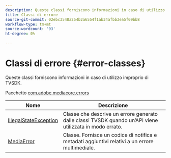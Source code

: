 ```yaml
---
description: Queste classi forniscono informazioni in caso di utilizzo improprio di TVSDK.
title: Classi di errore
source-git-commit: 02ebc3548a254b2a6554f1ab34afbb3ea5f09bb8
workflow-type: tm+mt
source-wordcount: '93'
ht-degree: 0%

---
```


# Classi di errore {#error-classes}

Queste classi forniscono informazioni in caso di utilizzo improprio di TVSDK.

Pacchetto [com.adobe.mediacore.errors](https://help.adobe.com/en_US/primetime/api/psdk/asdoc-dhls_1.4/com/adobe/mediacore/errors/package-detail.html)

| Nome | Descrizione |
|---|---|
| [IllegalStateException](https://help.adobe.com/en_US/primetime/api/psdk/asdoc-dhls_1.4/com/adobe/mediacore/errors/IllegalStateException.html) | Classe che descrive un errore generato dalle classi TVSDK quando un’API viene utilizzata in modo errato. |
| [MediaError](https://help.adobe.com/en_US/primetime/api/psdk/asdoc-dhls_1.4/com/adobe/mediacore/errors/MediaError.html) | Classe. Fornisce un codice di notifica e metadati aggiuntivi relativi a un errore multimediale. |
